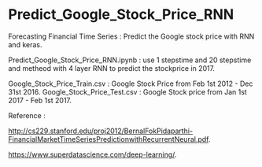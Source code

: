 # Predict_Google_Stock_Price_RNN
  
Forecasting Financial Time Series : Predict the Google stock price with RNN and keras.

Predict_Google_Stock_Price_RNN.ipynb : use 1 stepstime and 20 stepstime and metheod with 4 layer RNN to predict the stockprice in 2017.


Google_Stock_Price_Train.csv : Google Stock Price from Feb 1st 2012 - Dec 31st 2016.
Google_Stock_Price_Test.csv : Google Stock price from Jan 1st 2017 - Feb 1st 2017.

Reference :
  
http://cs229.stanford.edu/proj2012/BernalFokPidaparthi-FinancialMarketTimeSeriesPredictionwithRecurrentNeural.pdf.

https://www.superdatascience.com/deep-learning/.
